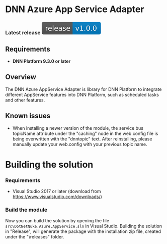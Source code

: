 # DNN Azure App Service Adapter
### Latest release [![Latest release](docs/images/BadgeRelease.svg)](https://github.com/intelequia/dnn.azureappservice/releases)


<a name="requirements"></a>
## Requirements
* **DNN Platform 9.3.0 or later**

<a name="overview"></a>
## Overview
The DNN Azure AppService Adapter is library for DNN Platform to integrate different AppService features into DNN Platform, such as scheduled tasks and other features. 

## Known issues
* When installing a newer version of the module, the service bus topicName attribute under the "caching" node in the web.config file is being overwritten with the "dnntopic" text. After reinstalling, please manually update your web.config with your previous topic name.

<a name="building"></a>
# Building the solution
### Requirements
* Visual Studio 2017 or later (download from https://www.visualstudio.com/downloads/)

### Build the module
Now you can build the solution by opening the file `src\DotNetNuke.Azure.AppService.sln` in Visual Studio. Building the solution in "Release", will generate the package with the installation zip file, created under the "\releases" folder.
